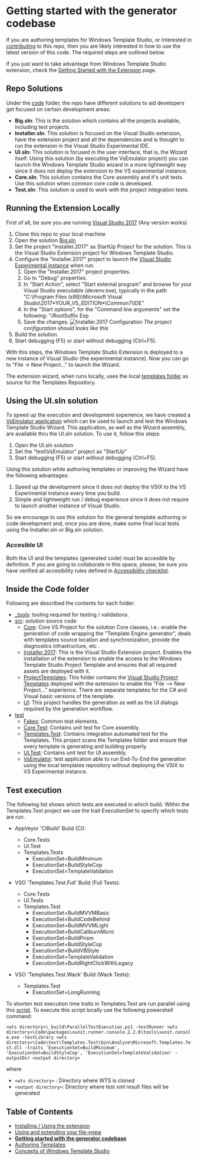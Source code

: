 # Getting started with the generator codebase

If you are authoring templates for Windows Template Studio, or interested in [contributing](../CONTRIBUTING.md) to this repo, then you are likely interested in how to use the latest version of this code. The required steps are outlined below.

If you just want to take advantage from Windows Template Studio extension, check the [Getting Started with the Extension](getting-started-extension.md) page.

## Repo Solutions

Under the [code](../code/) folder, the repo have different solutions to aid developers get focused on certain development areas:

* **Big.sln**: This is the solution which contains all the projects available, including test projects.
* **Installer.sln**: This solution is focused on the Visual Studio extension, have the extension project and all the dependencies and is thought to run the extension in the Visual Studio Experimental IDE.
* **UI.sln**: This solution is focused in the user interface, that is, the Wizard itself. Using this solution (by executing the VsEmulator project) you can launch the Windows Template Studio wizard in a more lightweight way since it does not deploy the extension to the VS experimental instance.
* **Core.sln**: This solution contains the Core assembly and it's unit tests. Use this solution when common core code is developed.
* **Test.sln**: This solution is used to work with the project integration tests.

## Running the Extension Locally

First of all, be sure you are running [Visual Studio 2017](https://www.visualstudio.com/downloads/) (Any version works)

1. Clone this repo to your local machine
1. Open the solution [Big.sln](../code/)
1. Set the project "Installer.2017" as StartUp Project for the solution. This is the Visual Studio Extension project for Windows Template Studio.
1. Configure the "Installer.2017" project to launch the [Visual Studio Experimental instance](https://msdn.microsoft.com/library/bb166560(v=vs.140).aspx) when run.
   1. Open the "Installer.2017" project properties.
   1. Go to "Debug" properties.
   1. In "Start Action", select "Start external program" and browse for your Visual Studio executable (devenv.exe), typically in the path "C:\Program Files (x86)\Microsoft Visual Studio\2017\*YOUR_VS_EDITION*\Common7\IDE\"
   1. In the "Start options", for the "Command line arguments" set the following: "/RootSuffix Exp
   1. Save the changes.
    ![Installer.2017 Configuration](./resources/getting-started/Installer2017.Debug.Config.JPG)
    *The project configuration should looks like this*
1. Build the solution.
1. Start debugging (F5) or start without debugging (Ctrl+F5).

With this steps, the Windows Template Studio Extension is deployed to a new instance of Visual Studio (the experimental instance). Now you can go to "File -> New Project..." to launch the Wizard.

The extension wizard, when runs locally, uses the local [templates folder](../templates) as source for the Templates Repository.

## Using the UI.sln solution

To speed up the execution and development experience, we have created a [VsEmulator application](../src/test) which can be used to launch and test the Windows Template Studio Wizard. This application, as well as the Wizard assembly, are available thru the UI.sln solution. To use it, follow this steps:

1. Open the UI.sln solution
1. Set the "test\VsEmulator" project as "StartUp"
1. Start debugging (F5) or start without debugging (Ctrl+F5).

Using this solution while authoring templates or improving the Wizard have the following advantages:

1. Speed up the development since it does not deploy the VSIX to the VS Experimental instance every time you build.
1. Simple and lightweight run / debug experience since it does not require to launch another instance of Visual Studio.

So we encourage to use this solution for the general template authoring or code development and, once you are done, make some final local tests using the Installer.sln or Big.sln solution.

### Accesible UI


Both the UI and the templates (generated code) must be accesible by definition. If you are going to collaborate in this space, please, be sure you have verified all accesibility rules defined in [Accessibility checklist](accesibility.md).

## Inside the Code folder

Following are described the contents for each folder:

* [_tools](../code/_tools): tooling required for testing / validations.
* [src](../code/src): solution source code
  * [Core](../code/src/core): Core VS Project for the solution Core classes, i.e.: enable the generation of code wrapping the "Template Engine generator", deals with templates source location and synchronization, provide the diagnostics infrastructure, etc .
  * [Installer.2017](../code/src/Installer.2017): This is the Visual Studio Extension project. Enables the installation of the extension to enable the access to the Windows Template Studio Project Template and ensures that all required assets are deployed with it.
  * [ProjectTemplates](../code/src/ProjectTemplates): This folder contains the [Visual Studio Project Templates](https://msdn.microsoft.com/library/ms247121.aspx) deployed with the extension to enable the "File --> New Project..." experience. There are separate templates for the C# and Visual basic versions of the template.
  * [UI](../code/src/UI): This project handles the generation as well as the UI dialogs required by the generation workflow.
* [test](../code/test)
  * [Fakes](../code/test/Fakes): Common test elements.
  * [Core.Test](../code/test/Core.Test): Contains unit test for Core assembly.
  * [Templates.Test](../code/test/Templates.Test): Contains integration automated test for the Templates. This project scans the Templates folder and ensure that every template is generating and building properly.
  * [UI.Test](../code/test/UI.Test): Contains unit test for UI assembly.
  * [VsEmulator](../code/test/VsEmulator): test application able to run End-To-End the generation using the local templates repository without deploying the VSIX to VS Experimental instance.

## Test execution

The following list shows which tests are executed in which build. Within the Templates.Test project we use the trait ExecutionSet to specify which tests are run. 

* AppVeyor 'CIBuild' Build (CI):	
  * Core.Tests	
  * UI.Test	
  * Templates.Tests	
    * ExecutionSet=BuildMinimum
    * ExecutionSet=BuildStyleCop
    * ExecutionSet=TemplateValidation

* VSO 'Templates.Test.Full'	Build (Full Tests):
  * Core.Tests	
  *	UI.Tests	
  *	Templates.Test
    * ExecutionSet=BuildMVVMBasic
    * ExecutionSet=BuildCodeBehind 
    * ExecutionSet=BuildMVVMLight
    * ExecutionSet=BuildCaliburnMicro
    * ExecutionSet=BuildPrism
    * ExecutionSet=BuildStyleCop
    * ExecutionSet=BuildVBStyle
    * ExecutionSet=TemplateValidation
    * ExecutionSet=BuildRightClickWithLegacy

* VSO 'Templates.Test.Wack'	Build (Wack Tests):
  * Templates.Test
    * ExecutionSet=LongRunning

To shorten test execution time traits in Templates.Test are run parallel using this [script](../_build/ParallelTestExecution.ps1).
To execute this script locally use the following powershell command:

`<wts directory>\_build\ParallelTestExecution.ps1 -testRunner <wts directory>\Code\packages\xunit.runner.console.2.2.0\tools\xunit.console.exe -testLibrary <wts directory>\Code\test\Templates.Test\bin\Analyze\Microsoft.Templates.Test.dll -traits 'ExecutionSet=BuildMinimum', 'ExecutionSet=BuildStyleCop', 'ExecutionSet=TemplateValidation' -outputDir <output directory>`

where

* `<wts directory>` : Directory where WTS is cloned
* `<output directory>`: Directory where test xml result files will be generated

## Table of Contents

* [Installing / Using the extension](getting-started-extension.md)
* [Using and extending your file->new](getting-started-endusers.md)
* [**Getting started with the generator codebase**](getting-started-developers.md)
* [Authoring Templates](templates.md)
* [Concepts of Windows Template Studio](readme.md)
